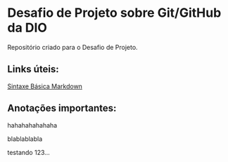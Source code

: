 # Desafio de Projeto sobre Git/GitHub da DIO 
Repositório criado para o Desafio de Projeto.

## Links úteis:
[Sintaxe Básica Markdown](https://www.markdownguide.org/basic-syntax/)

## Anotações importantes:

hahahahahahaha

blablablabla

testando 123...
